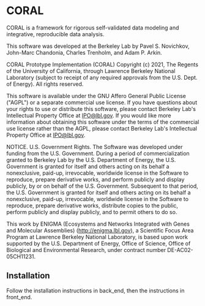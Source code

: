 # CORAL

CORAL is a framework for rigorous self-validated data modeling
and integrative, reproducible data analysis.

This software was developed at the Berkeley Lab by Pavel S. Novichkov,
John-Marc Chandonia, Charles Trenholm, and Adam P. Arkin.

CORAL Prototype Implementation (CORAL) Copyright (c) 2021, The Regents
of the University of California, through Lawrence Berkeley National
Laboratory (subject to receipt of any required approvals from the
U.S. Dept. of Energy).  All rights reserved.

This software is available under the GNU Affero General Public License
("AGPL") or a separate commercial use license.  If you have questions
about your rights to use or distribute this software, please contact
Berkeley Lab's Intellectual Property Office at IPO@lbl.gov.  If you
would like more information about obtaining this software under the
terms of the commercial use license rather than the AGPL, please
contact Berkeley Lab's Intellectual Property Office at IPO@lbl.gov.

NOTICE.  U.S. Government Rights.  The Software was developed under
funding from the U.S. Government.  During a period of
commercialization granted to Berkeley Lab by the U.S. Department of
Energy, the U.S. Government is granted for itself and others acting on
its behalf a nonexclusive, paid-up, irrevocable, worldwide license in
the Software to reproduce, prepare derivative works, and perform
publicly and display publicly, by or on behalf of the U.S. Government.
Subsequent to that period, the U.S. Government is granted for itself
and others acting on its behalf a nonexclusive, paid-up, irrevocable,
worldwide license in the Software to reproduce, prepare derivative
works, distribute copies to the public, perform publicly and display
publicly, and to permit others to do so.

This work by ENIGMA (Ecosystems and Networks Integrated with Genes and
Molecular Assemblies) (http://enigma.lbl.gov), a Scientific Focus Area
Program at Lawrence Berkeley National Laboratory, is based upon work
supported by the U.S. Department of Energy, Office of Science, Office
of Biological and Environmental Research, under contract number
DE-AC02-05CH11231.

## Installation

Follow the installation instructions in back\_end, then
the instructions in front\_end.
